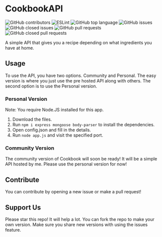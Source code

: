 # CookbookAPI

![GitHub contributors](https://img.shields.io/github/contributors-anon/superzackx/CookbookAPI?style=for-the-badge)
![ESLint](https://img.shields.io/github/workflow/status/superzackx/CookbookAPI/Eslint?label=ESLint&style=for-the-badge)
![GitHub top language](https://img.shields.io/github/languages/top/superzackx/CookbookAPI?style=for-the-badge)
![GitHub issues](https://img.shields.io/github/issues/superzackx/CookbookAPI?style=for-the-badge)
![GitHub closed issues](https://img.shields.io/github/issues-closed/superzackx/CookbookAPI?style=for-the-badge)
![GitHub pull requests](https://img.shields.io/github/issues-pr/superzackx/CookbookAPI?style=for-the-badge)
![GitHub closed pull requests](https://img.shields.io/github/issues-pr-closed/superzackx/CookbookAPI?style=for-the-badge)

A simple API that gives you a recipe depending on what ingredients you have at home.

## Usage

To use the API, you have two options. Community and Personal. The easy version is where you just use the pre hosted API along with others. The second option is to use the Personal version. 

### Personal Version

Note: You require Node.JS installed for this app.

1. Download the files.
2. Run ```npm i express mongoose body-parser``` to install the dependencies. 
3. Open config.json and fill in the details.
4. Run ```node app.js``` and visit the specified port.

### Community Version

The community version of Cookbook will soon be ready! It will be a simple API hosted by me. Please use the personal version for now!


## Contribute

You can contribute by opening a new issue or make a pull request! 

## Support Us

Please star this repo! It will help a lot. You can fork the repo to make your own version. Make sure you share new versions with using the issues feature.
